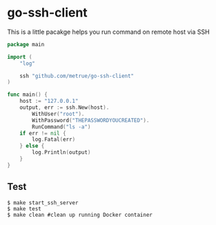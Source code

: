 # go-ssh-client

This is a little pacakge helps you run command on remote host via SSH

```go
package main

import (
	"log"

	ssh "github.com/metrue/go-ssh-client"
)

func main() {
	host := "127.0.0.1"
	output, err := ssh.New(host).
		WithUser("root").
		WithPassword("THEPASSWORDYOUCREATED").
		RunCommand("ls -a")
	if err != nil {
		log.Fatal(err)
	} else {
		log.Println(output)
	}
}
```

## Test

```
$ make start_ssh_server
$ make test
$ make clean #clean up running Docker container
```
